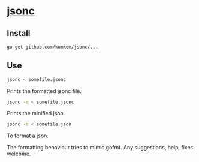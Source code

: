 # [jsonc](https://komkom.github.io/)

## Install

```bash
go get github.com/komkom/jsonc/...
```

## Use

```bash
jsonc < somefile.jsonc 
```
Prints the formatted jsonc file.

```bash
jsonc -m < somefile.jsonc 
```
Prints the minified json.

```bash
jsonc -m < somefile.json
```
To format a json.

The formatting behaviour tries to mimic gofmt. Any suggestions, help, fixes welcome.
